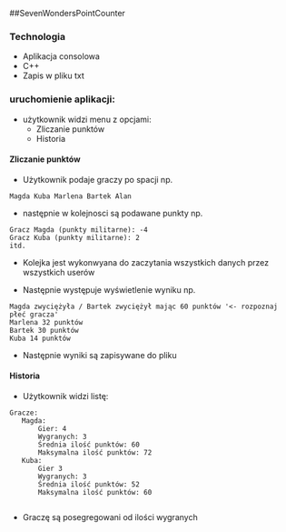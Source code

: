 ##SevenWondersPointCounter

### Technologia
- Aplikacja consolowa
- C++
- Zapis w pliku txt

### uruchomienie aplikacji:

- użytkownik widzi menu z opcjami:
    - Zliczanie punktów
    - Historia


#### Zliczanie punktów
- Użytkownik podaje graczy po spacji np.
```text
Magda Kuba Marlena Bartek Alan
```
- następnie w kolejnosci są podawane punkty np.
```text
Gracz Magda (punkty militarne): -4
Gracz Kuba (punkty militarne): 2
itd.
```
- Kolejka jest wykonwyana do zaczytania wszystkich danych przez wszystkich userów

- Następnie występuje wyświetlenie wyniku np.
```text
Magda zwyciężyła / Bartek zwyciężył mając 60 punktów '<- rozpoznaj płeć gracza'
Marlena 32 punktów
Bartek 30 punktów
Kuba 14 punktów
```
- Następnie wyniki są zapisywane do pliku


#### Historia
- Użytkownik widzi listę:
 ```text
Gracze:
    Magda:
        Gier: 4
        Wygranych: 3
        Średnia ilość punktów: 60
        Maksymalna ilość punktów: 72
    Kuba: 
        Gier 3
        Wygranych: 3
        Średnia ilość punktów: 52
        Maksymalna ilość punktów: 60
        
```
- Graczę są posegregowani od ilości wygranych

